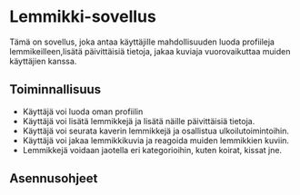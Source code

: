 # Lemmikki-sovellus

Tämä on sovellus, joka antaa käyttäjille mahdollisuuden luoda profiileja lemmikeilleen,lisätä päivittäisiä tietoja, jakaa kuviaja vuorovaikuttaa muiden käyttäjien kanssa.

## Toiminnallisuus

- Käyttäjä voi luoda oman profiilin
- Käyttäjä voi lisätä lemmikkejä ja lisätä näille päivittäisiä tietoja.
- Käyttäjä voi seurata kaverin lemmikkejä ja osallistua ulkoilutoimintoihin.
- Käyttäjä voi jakaa lemmikkikuvia ja reagoida muiden lemmikkien kuviin.
- Lemmikkejä voidaan jaotella eri kategorioihin, kuten koirat, kissat jne.

## Asennusohjeet

